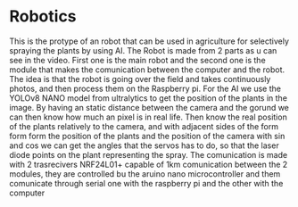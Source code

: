 # Robotics
This is the protype of an robot that can be used in agriculture for selectively spraying the plants by using AI.
The Robot is made from 2 parts as u can see in the video. First one is the main robot and the second one is the module that makes the comunication between the computer and the robot.
The idea is that the robot is going over the field and takes continuously photos, and then process them on the Raspberry pi. For the AI we use the YOLOv8 NANO model from ultralytics to get the position of the plants in the image.
By having an static distance between the camera and the gorund we can then know how much an pixel is in real life. Then know the real position of the plants relatively to the camera, and with adjacent sides of the form form form the position of the plants and the position of the camera with sin and cos we can get the angles that the servos has to do, so that the laser diode points on the plant representing the spray. 
The comunication is made with 2 trasrecivers NRF24L01+ capable of 1km comunication between the 2 modules, they are controlled bu the aruino nano microcontroller and them comunicate through serial one with the raspberry pi and the other with the computer
